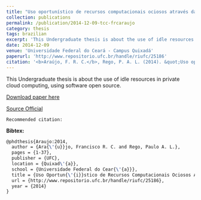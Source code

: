 ```yaml
---
title: "Uso oportunístico de recursos computacionais ociosos através da virtualização"
collection: publications
permalink: /publication/2014-12-09-tcc-frcaraujo
category: thesis
tags: brazilian
excerpt: 'This Undergraduate thesis is about the use of idle resources in private cloud computing, using software open source.'
date: 2014-12-09
venue: 'Universidade Federal do Ceará - Campus Quixadá'
paperurl: 'http://www.repositorio.ufc.br/handle/riufc/25186'
citation: '<b>Araújo, F. R. C.</b>, Rego, P. A. L. (2014). &quot;Uso oportunístico de recursos computacionais ociosos através da virtualização.&quot; <i>In Universidade Federal do Ceará - Campus Quixadá</i>. (pp. 1-37). Quixadá, CE: UFC.'
---
```

This Undergraduate thesis is about the use of idle resources in private cloud computing, using software open source.

[Download paper here](https://renato2012.github.io/files/2014-tcc-frcaraujo.pdf)

[Source Official](http://www.repositorio.ufc.br/handle/riufc/25186)

`Recommended citation:`

**Bibtex:**

```tex
@phdthesis{Araujo:2014,
  author = {Ara{\'{u}}jo, Francisco R. C. and Rego, Paulo A. L.},
  pages = {1-37},
  publisher = {UFC},
  location = {Quixad\'{a}},
  school = {Universidade Federal do Cear{\'{a}}},
  title = {Uso Oportun{\'{i}}stico de Recursos Computacionais Ociosos Atrav{\'{e}}s da Virtualiza{\c{c}}{\~{a}}o},
  url = {http://www.repositorio.ufc.br/handle/riufc/25186},
  year = {2014}
}
```
